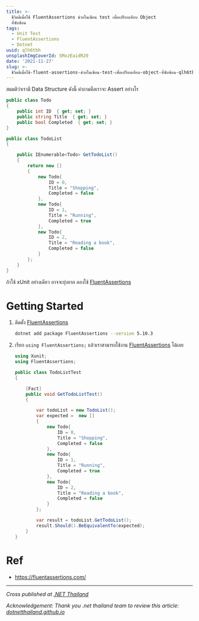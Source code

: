 ```yaml
---
title: >-
  ชีวิตดีเมื่อใช้ FluentAssertions ช่วยในเขียน test เพื่อเปรียบเทียบ Object
  ที่ซับซ้อน
tags:
  - Unit Test
  - FluentAssertions
  - Dotnet
uuid: qlh6tbh
unsplashImgCoverId: SMxzEaidR20
date: '2021-11-27'
slug: >-
  ชีวิตดีเมื่อใช้-fluent-assertions-ช่วยในเขียน-test-เพื่อเปรียบเทียบ-object-ที่ซับซ้อน-qlh6tbh
---
```


สมมติว่าเรามี Data Structure ดังนี้ คำถามคือเราจะ Assert อย่างไร

```cs
public class Todo
{
    public int ID  { get; set; }
    public string Title  { get; set; }
    public bool Completed  { get; set; }
}

public class TodoList
{

    public IEnumerable<Todo> GetTodoList()
    {
        return new []
        {
            new Todo{
                ID = 0,
                Title = "Shopping",
                Completed = false
            },
            new Todo{
                ID = 1,
                Title = "Running",
                Completed = true
            },
            new Todo{
                ID = 2,
                Title = "Reading a book",
                Completed = false
            }
        };
    }
}
```

ถ้าใช้ xUnit อย่างเดียว อาจจะยุ่งยาก ลองใช้ [FluentAssertions](https://www.nuget.org/packages/FluentAssertions)

# Getting Started

1. ติดตั้ง [FluentAssertions](https://www.nuget.org/packages/FluentAssertions)

    ```sh
    dotnet add package FluentAssertions --version 5.10.3
    ```

2. เรียก `using FluentAssertions;` แล้วเราสามารถใช้งาน [FluentAssertions](https://www.nuget.org/packages/FluentAssertions) ได้เลย

    ```cs
    using Xunit;
    using FluentAssertions;

    public class TodoListTest
    {

        [Fact]
        public void GetTodoListTest()
        {

            var todoList = new TodoList();
            var expected =  new []
            {
                new Todo{
                    ID = 0,
                    Title = "Shopping",
                    Completed = false
                },
                new Todo{
                    ID = 1,
                    Title = "Running",
                    Completed = true
                },
                new Todo{
                    ID = 2,
                    Title = "Reading a book",
                    Completed = false
                }
            };

            var result = todoList.GetTodoList();
            result.Should().BeEquivalentTo(expected);
        }
    }
    ```

# Ref

- https://fluentassertions.com/


---


*Cross published at [.NET Thailand](https://www.dotnetthailand.com/testing/fluent-assertions)*

*Acknowledgement: Thank you .net thailand team to review this article: [dotnetthailand.github.io](https://www.dotnetthailand.com)*
